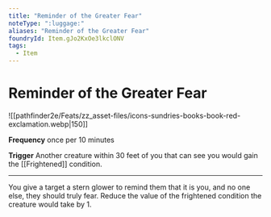 ```yaml
---
title: "Reminder of the Greater Fear"
noteType: ":luggage:"
aliases: "Reminder of the Greater Fear"
foundryId: Item.gJo2KxOe3lkclONV
tags:
  - Item
---
```


# Reminder of the Greater Fear
![[pathfinder2e/Feats/zz_asset-files/icons-sundries-books-book-red-exclamation.webp|150]]

**Frequency** once per 10 minutes

**Trigger** Another creature within 30 feet of you that can see you would gain the [[Frightened]] condition.

* * *

You give a target a stern glower to remind them that it is you, and no one else, they should truly fear. Reduce the value of the frightened condition the creature would take by 1.
